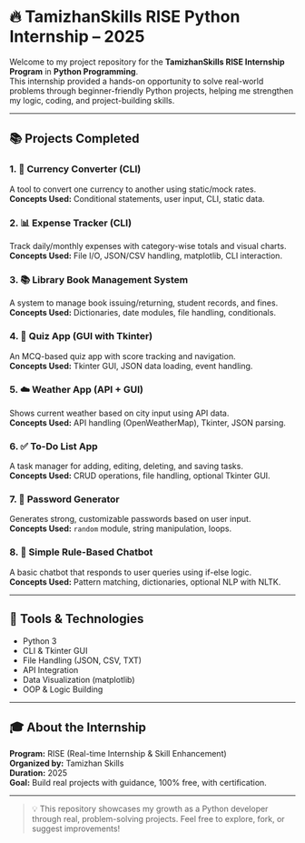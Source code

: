 # 🔥 TamizhanSkills RISE Python Internship – 2025

Welcome to my project repository for the **TamizhanSkills RISE Internship Program** in **Python Programming**.  
This internship provided a hands-on opportunity to solve real-world problems through beginner-friendly Python projects, helping me strengthen my logic, coding, and project-building skills.

---

## 📚 Projects Completed

### 1. 💱 Currency Converter (CLI)
A tool to convert one currency to another using static/mock rates.  
**Concepts Used:** Conditional statements, user input, CLI, static data.

### 2. 📊 Expense Tracker (CLI)
Track daily/monthly expenses with category-wise totals and visual charts.  
**Concepts Used:** File I/O, JSON/CSV handling, matplotlib, CLI interaction.

### 3. 📚 Library Book Management System
A system to manage book issuing/returning, student records, and fines.  
**Concepts Used:** Dictionaries, date modules, file handling, conditionals.

### 4. 🧠 Quiz App (GUI with Tkinter)
An MCQ-based quiz app with score tracking and navigation.  
**Concepts Used:** Tkinter GUI, JSON data loading, event handling.

### 5. ☁️ Weather App (API + GUI)
Shows current weather based on city input using API data.  
**Concepts Used:** API handling (OpenWeatherMap), Tkinter, JSON parsing.

### 6. ✅ To-Do List App
A task manager for adding, editing, deleting, and saving tasks.  
**Concepts Used:** CRUD operations, file handling, optional Tkinter GUI.

### 7. 🔐 Password Generator
Generates strong, customizable passwords based on user input.  
**Concepts Used:** `random` module, string manipulation, loops.

### 8. 💬 Simple Rule-Based Chatbot
A basic chatbot that responds to user queries using if-else logic.  
**Concepts Used:** Pattern matching, dictionaries, optional NLP with NLTK.

---

## 🔧 Tools & Technologies
- Python 3  
- CLI & Tkinter GUI  
- File Handling (JSON, CSV, TXT)  
- API Integration  
- Data Visualization (matplotlib)  
- OOP & Logic Building  

---

## 🎓 About the Internship
**Program:** RISE (Real-time Internship & Skill Enhancement)  
**Organized by:** Tamizhan Skills  
**Duration:** 2025  
**Goal:** Build real projects with guidance, 100% free, with certification.

---

> 💡 This repository showcases my growth as a Python developer through real, problem-solving projects. Feel free to explore, fork, or suggest improvements!
